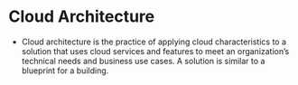 # Cloud Architecture

- Cloud architecture is the practice of applying cloud characteristics to a solution that uses cloud services and features to meet an organization’s technical needs and business use cases. A solution is similar to a blueprint for a building.
